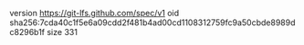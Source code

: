 version https://git-lfs.github.com/spec/v1
oid sha256:7cda40c1f5e6a09cdd2f481b4ad00cd1108312759fc9a50cbde8989dc8296b1f
size 331
